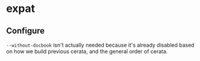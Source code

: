 # expat
## Configure
`--without-docbook` isn't actually needed because it's already disabled based on
how we build previous cerata, and the general order of cerata.
